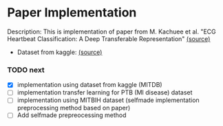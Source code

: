 # Paper Implementation
Description: This is implementation of paper from M. Kachuee et al. "ECG Heartbeat Classification: A Deep Transferable Representation" [(source)](https://arxiv.org/abs/1805.00794)
* Dataset from kaggle: [(source)](https://www.kaggle.com/shayanfazeli/heartbeat)

### TODO next
- [x] implementation using dataset from kaggle (MITDB)
- [ ] implementation transfer learning for PTB (MI disease) dataset
- [ ] implementation using MITBIH dataset (selfmade implementation preprocessing method based on paper)
- [ ] Add selfmade prepreocessing method 
